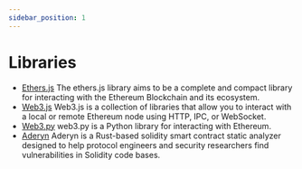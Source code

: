```yaml
---
sidebar_position: 1
---
```


# Libraries

- [Ethers.js](https://docs.ethers.io/) The ethers.js library aims to be a complete and compact library for interacting with the Ethereum Blockchain and its ecosystem.
- [Web3.js](https://web3js.readthedocs.io/) Web3.js is a collection of libraries that allow you to interact with a local or remote Ethereum node using HTTP, IPC, or WebSocket.
- [Web3.py](https://web3py.readthedocs.io/) web3.py is a Python library for interacting with Ethereum.
- [Aderyn](https://github.com/Cyfrin/aderyn) Aderyn is a Rust-based solidity smart contract static analyzer designed to help protocol engineers and security researchers find vulnerabilities in Solidity code bases.